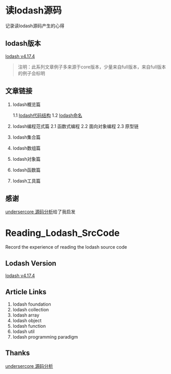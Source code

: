 # 读lodash源码
记录读lodash源码产生的心得

## lodash版本
[lodash v4.17.4](https://github.com/lodash/lodash) 
>注明：此系列文章例子多来源于core版本，少量来自full版本，来自full版本的例子会标明

## 文章链接
1. lodash概览篇

	1.1 [lodash代码结构](https://github.com/LinFengYnu/Reading_Lodash_SrcCode/blob/master/src/code_structure.md)
	1.2 [lodash命名](https://github.com/LinFengYnu/Reading_Lodash_SrcCode/blob/master/src/code_name.md)
2. lodash编程范式篇
	2.1 函数式编程
	2.2 面向对象编程
	2.3 原型链
2. lodash集合篇
2. lodash数组篇
2. lodash对象篇
2. lodash函数篇
2. lodash工具篇



## 感谢
[undersercore 源码分析](https://www.gitbook.com/book/yoyoyohamapi/undersercore-analysis/details)给了我启发

# Reading_Lodash_SrcCode
Record the experience of reading the lodash source code

## Lodash Version

[lodash v4.17.4](https://github.com/lodash/lodash) 

## Article Links
1. lodash foundation
2. lodash collection
2. lodash array
2. lodash object
2. lodash function
2. lodash util
2. lodash programming paradigm


## Thanks
[undersercore 源码分析](https://www.gitbook.com/book/yoyoyohamapi/undersercore-analysis/details)